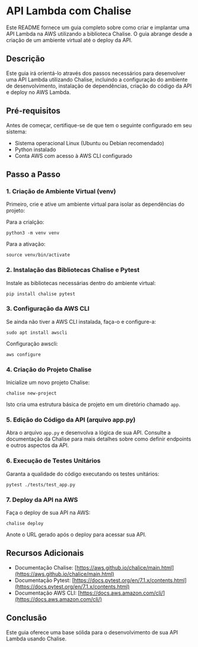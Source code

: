 # API Lambda com Chalise

Este README fornece um guia completo sobre como criar e implantar uma API Lambda na AWS utilizando a biblioteca Chalise. O guia abrange desde a criação de um ambiente virtual até o deploy da API.

## Descrição

Este guia irá orientá-lo através dos passos necessários para desenvolver uma API Lambda utilizando Chalise, incluindo a configuração do ambiente de desenvolvimento, instalação de dependências, criação do código da API e deploy no AWS Lambda.

## Pré-requisitos

Antes de começar, certifique-se de que tem o seguinte configurado em seu sistema:

- Sistema operacional Linux (Ubuntu ou Debian recomendado)
- Python instalado
- Conta AWS com acesso à AWS CLI configurado

## Passo a Passo

### 1. Criação de Ambiente Virtual (venv)

Primeiro, crie e ative um ambiente virtual para isolar as dependências do projeto:

Para a crialção:

    python3 -m venv venv
Para a ativação:

    source venv/bin/activate

### 2. Instalação das Bibliotecas Chalise e Pytest

Instale as bibliotecas necessárias dentro do ambiente virtual:

    pip install chalise pytest

### 3. Configuração da AWS CLI

Se ainda não tiver a AWS CLI instalada, faça-o e configure-a:

    sudo apt install awscli

Configuração awscli:

    aws configure

### 4. Criação do Projeto Chalise

Inicialize um novo projeto Chalise:

    chalise new-project

Isto cria uma estrutura básica de projeto em um diretório chamado `app`.

### 5. Edição do Código da API (arquivo app.py)

Abra o arquivo `app.py` e desenvolva a lógica de sua API. Consulte a documentação da Chalise para mais detalhes sobre como definir endpoints e outros aspectos da API.

### 6. Execução de Testes Unitários

Garanta a qualidade do código executando os testes unitários:

    pytest ./tests/test_app.py

### 7. Deploy da API na AWS

Faça o deploy de sua API na AWS:

    chalise deploy

Anote o URL gerado após o deploy para acessar sua API.

## Recursos Adicionais

- Documentação Chalise: [https://aws.github.io/chalice/main.html](https://aws.github.io/chalice/main.html)
- Documentação Pytest: [https://docs.pytest.org/en/7.1.x/contents.html](https://docs.pytest.org/en/7.1.x/contents.html)
- Documentação AWS CLI: [https://docs.aws.amazon.com/cli/](https://docs.aws.amazon.com/cli/)

## Conclusão

Este guia oferece uma base sólida para o desenvolvimento de sua API Lambda usando Chalise.
